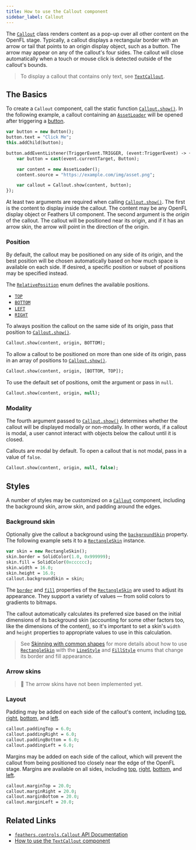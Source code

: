 ```yaml
---
title: How to use the Callout component
sidebar_label: Callout
---
```


The [`Callout`](https://api.feathersui.com/current/feathers/controls/Callout.html) class renders content as a pop-up over all other content on the OpenFL stage. Typically, a callout displays a rectangular border with an arrow or tail that points to an origin display object, such as a button. The arrow may appear on any of the callout's four sides. The callout will close automatically when a touch or mouse click is detected outside of the callout's bounds.

> To display a callout that contains only text, see [`TextCallout`](./text-callout.md).

## The Basics

To create a `Callout` component, call the static function [`Callout.show()`](https://api.feathersui.com/current/feathers/controls/Callout.html#show). In the following example, a callout containing an [`AssetLoader`](./asset-loader.md) will be opened after triggering a [button](./button.md).

```hx
var button = new Button();
button.text = "Click Me";
this.addChild(button);

button.addEventListener(TriggerEvent.TRIGGER, (event:TriggerEvent) -> {
    var button = cast(event.currentTarget, Button);

    var content = new AssetLoader();
    content.source = "https://example.com/img/asset.png";

    var callout = Callout.show(content, button);
});
```

At least two arguments are required when calling [`Callout.show()`](https://api.feathersui.com/current/feathers/controls/Callout.html#show). The first is the content to display inside the callout. The content may be any OpenFL display object or Feathers UI component. The second argument is the _origin_ of the callout. The callout will be positioned near its origin, and if it has an arrow skin, the arrow will point in the direction of the origin.

### Position

By default, the callout may be positioned on any side of its origin, and the best position will be chosen automatically based on how much space is available on each side. If desired, a specific position or subset of positions may be specified instead.

The [`RelativePosition`](https://api.feathersui.com/current/feathers/layout/RelativePosition.html) enum defines the available positions.

- [`TOP`](https://api.feathersui.com/current/feathers/layout/RelativePosition.html#TOP)
- [`BOTTOM`](https://api.feathersui.com/current/feathers/layout/RelativePosition.html#BOTTOM)
- [`LEFT`](https://api.feathersui.com/current/feathers/layout/RelativePosition.html#LEFT)
- [`RIGHT`](https://api.feathersui.com/current/feathers/layout/RelativePosition.html#RIGHT)

To always position the callout on the same side of its origin, pass that position to [`Callout.show()`](https://api.feathersui.com/current/feathers/controls/Callout.html#show).

```hx
Callout.show(content, origin, BOTTOM);
```

To allow a callout to be positioned on more than one side of its origin, pass in an array of positions to [`Callout.show()`](https://api.feathersui.com/current/feathers/controls/Callout.html#show).

```hx
Callout.show(content, origin, [BOTTOM, TOP]);
```

To use the default set of positions, omit the argument or pass in `null`.

```hx
Callout.show(content, origin, null);
```

### Modality

The fourth argument passed to [`Callout.show()`](https://api.feathersui.com/current/feathers/controls/Callout.html#show) determines whether the callout will be displayed modally or non-modally. In other words, if a callout is modal, a user cannot interact with objects below the callout until it is closed.

Callouts are modal by default. To open a callout that is not modal, pass in a value of `false`.

```hx
Callout.show(content, origin, null, false);
```

## Styles

A number of styles may be customized on a [`Callout`](https://api.feathersui.com/current/feathers/controls/Callout.html) component, including the background skin, arrow skin, and padding around the edges.

### Background skin

Optionally give the callout a background using the [`backgroundSkin`](https://api.feathersui.com/current/feathers/controls/Callout.html#backgroundSkin) property. The following example sets it to a [`RectangleSkin`](https://api.feathersui.com/current/feathers/skins/RectangleSkin.html) instance.

```hx
var skin = new RectangleSkin();
skin.border = SolidColor(1.0, 0x999999);
skin.fill = SolidColor(0xcccccc);
skin.width = 16.0;
skin.height = 16.0;
callout.backgroundSkin = skin;
```

The [`border`](https://api.feathersui.com/current/feathers/skins/BaseGraphicsPathSkin.html#border) and [`fill`](https://api.feathersui.com/current/feathers/skins/BaseGraphicsPathSkin.html#fill) properties of the [`RectangleSkin`](https://api.feathersui.com/current/feathers/skins/RectangleSkin.html) are used to adjust its appearance. They support a variety of values — from solid colors to gradients to bitmaps.

The callout automatically calculates its preferred size based on the initial dimensions of its background skin (accounting for some other factors too, like the dimensions of the content), so it's important to set a skin's `width` and `height` properties to appropriate values to use in this calculation.

> See [Skinning with common shapes](./shape-skins.md) for more details about how to use [`RectangleSkin`](https://api.feathersui.com/current/feathers/skins/RectangleSkin.html) with the [`LineStyle`](https://api.feathersui.com/current/feathers/graphics/LineStyle.html) and [`FillStyle`](https://api.feathersui.com/current/feathers/graphics/FillStyle.html) enums that change its border and fill appearance.

### Arrow skins

> 🚧 The arrow skins have not been implemented yet.

### Layout

Padding may be added on each side of the callout's content, including [top](https://api.feathersui.com/current/feathers/controls/Callout.html#paddingTop), [right](https://api.feathersui.com/current/feathers/controls/Callout.html#paddingRight), [bottom](https://api.feathersui.com/current/feathers/controls/Callout.html#paddingBottom), and [left](https://api.feathersui.com/current/feathers/controls/Callout.html#paddingLeft).

```hx
callout.paddingTop = 6.0;
callout.paddingRight = 6.0;
callout.paddingBottom = 6.0;
callout.paddingLeft = 6.0;
```

Margins may be added on each side of the callout, which will prevent the callout from being positioned too closely near the edge of the OpenFL stage. Margins are available on all sides, including [top](https://api.feathersui.com/current/feathers/controls/Callout.html#marginTop), [right](https://api.feathersui.com/current/feathers/controls/Callout.html#marginRight), [bottom](https://api.feathersui.com/current/feathers/controls/Callout.html#marginBottom), and [left](https://api.feathersui.com/current/feathers/controls/Callout.html#marginLeft).

```hx
callout.marginTop = 20.0;
callout.marginRight = 20.0;
callout.marginBottom = 20.0;
callout.marginLeft = 20.0;
```

## Related Links

- [`feathers.controls.Callout` API Documentation](https://api.feathersui.com/current/feathers/controls/Callout.html)
- [How to use the `TextCallout` component](./text-callout.md)
